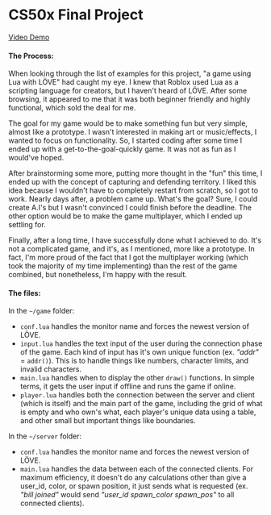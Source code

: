 # CS50x Final Project
[Video Demo](https://youtu.be/lXLusEWjBbQ)
#### The Process:
When looking through the list of examples for this project, "a game using Lua with LÖVE" had caught my eye. I knew that Roblox used Lua as a scripting language for creators, but I haven't heard of LÖVE. After some browsing, it appeared to me that it was both beginner friendly and highly functional, which sold the deal for me.

The goal for my game would be to make something fun but very simple, almost like a prototype. I wasn't interested in making art or music/effects, I wanted to focus on functionality. So, I started coding after some time I ended up with a get-to-the-goal-quickly game. It was not as fun as I would've hoped.

After brainstorming some more, putting more thought in the "fun" this time, I ended up with the concept of capturing and defending territory. I liked this idea because I wouldn't have to completely restart from scratch, so I got to work. Nearly days after, a problem came up. What's the goal? Sure, I could create A.I's but I wasn't convinced I could finish before the deadline. The other option would be to make the game multiplayer, which I ended up settling for.

Finally, after a long time, I have successfully done what I achieved to do. It's not a complicated game, and it's, as I mentioned, more like a prototype. In fact, I'm more proud of the fact that I got the multiplayer working (which took the majority of my time implementing) than the rest of the game combined, but nonetheless, I'm happy with the result.

#### The files:
In the `~/game` folder:
- `conf.lua` handles the monitor name and forces the newest version of LÖVE.
- `input.lua` handles the text input of the user during the connection phase of the game. Each kind of input has it's own unique function (ex. *"addr"* =  `addr()`). This is to handle things like numbers, character limits, and invalid characters.
- `main.lua` handles when to display the other `draw()` functions. In simple terms, it gets the user input if offline and runs the game if online.
- `player.lua` handles both the connection between the server and client (which is itself) and the main part of the game, including the grid of what is empty and who own's what, each player's unique data using a table, and other small but important things like boundaries.

In the `~/server` folder:
- `conf.lua` handles the monitor name and forces the newest version of LÖVE.
- `main.lua` handles the data between each of the connected clients. For maximum efficiency, it doesn't do any calculations other than give a user_id, color, or spawn position, it just sends what is requested (ex. *"bill joined"* would send *"user_id spawn_color spawn_pos"* to all connected clients).
